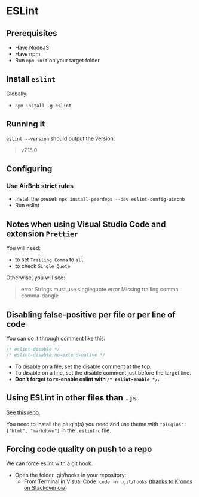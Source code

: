 # ESLint

## Prerequisites

- Have NodeJS
- Have npm
- Run `npm init` on your target folder.

## Install `eslint`

Globally:

- `npm install -g eslint`

## Running it

`eslint --version` should output the version:

> v7.15.0

## Configuring

### Use AirBnb strict rules

- Install the preset: `npx install-peerdeps --dev eslint-config-airbnb`
- Run eslint

## Notes when using Visual Studio Code and extension `Prettier`

You will need:

- to set `Trailing Comma` to `all`
- to check `Single Quote`

Otherwise, you will see:

> error Strings must use singlequote
> error Missing trailing comma comma-dangle

## Disabling false-positive per file or per line of code

You can do it through comment like this:

```js
/* eslint-disable */
/* eslint-disable no-extend-native */
```

- To disable on a file, set the disable comment at the top.
- To disable on a line, set the disable comment just before the target line.
- **Don't forget to re-enable eslint with `/* eslint-enable */`.**

## Using ESLint in other files than `.js`

[See this repo](https://github.com/dustinspecker/awesome-eslint).

You need to install the plugin(s) you need and use theme with `"plugins": ["html", "markdown"]` in the `.eslintrc` file.

## Forcing code quality on push to a repo

We can force eslint with a git hook.

- Open the folder .git/hooks in your repository:
  - From Terminal in Visual Code: `code -n .git/hooks` ([thanks to Kronos on Stackoverlow](https://stackoverflow.com/a/44240219/13446264))
